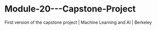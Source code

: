 # Module-20---Capstone-Project
First version of the capstone project | Machine Learning and AI | Berkeley
